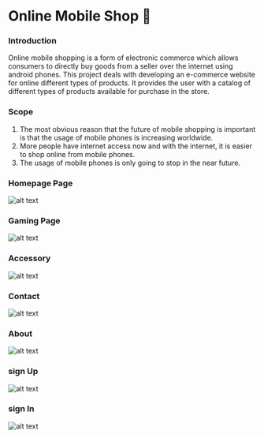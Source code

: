 # Online Mobile Shop  📱

### Introduction

 Online mobile shopping   is a form of   electronic commerce which allows consumers to directly buy goods from a seller over the internet   using android phones. This project deals with developing an e-commerce   website for online different types of products. It provides the user with a catalog of different types   of products available for purchase in the store.

### Scope
1)  The most obvious reason that the future of mobile shopping is important is that the usage of mobile phones is increasing worldwide.
2) More people have internet access now and with the internet, it is easier to shop online from mobile phones. 
3) The usage of mobile phones is only going to stop in the near future.


### Homepage Page

![alt text](img/readme-file/Homepage.png)


### Gaming Page
![alt text](img/readme-file/Gaming.png)


### Accessory
![alt text](img/readme-file/Accessory.png)


### Contact
![alt text](img/readme-file/Contact.png)

### About
![alt text](img/readme-file/About.png)

### sign Up
![alt text](img/readme-file/Sign-up.png)

### sign In
![alt text](img/readme-file/Sign-in.png)
